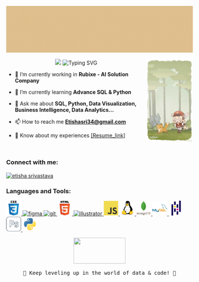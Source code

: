 ![MasterHead](https://raw.githubusercontent.com/Etishasri/Etishasri/refs/heads/main/Assests/Black%20and%20Beige%20Modern%20Handwriting%20Professional%20Business%20LinkedIn%20Banner.gif)
<br>
<div align="center">
<img src="https://raw.githubusercontent.com/Etishasri/Etishasri/refs/heads/main/Assests/right-image.jpg" width="25%" align="right" />
<img src="https://readme-typing-svg.demolab.com?font=Courgette&size=30&pause=1000&center=true&width=435&height=55&lines=Hello+hello...!" />
<img src="https://readme-typing-svg.demolab.com?font=Courgette&size=26&pause=1000&width=465&height=55&lines=%E2%98%86+I'm+Etisha%2C+Turning+data+into+magic+%E2%98%86" alt="Typing SVG" />
<br>
<div align="left">

- 🔭 I’m currently working in **Rubixe - AI Solution Company**

- 🌱 I’m currently learning **Advance SQL & Python**

- 💬 Ask me about **SQL, Python, Data Visualization, Business Intelligence, Data Analytics...**

- 📫 How to reach me **Etishasri34@gmail.com**

- 📄 Know about my experiences [[Resume_link]]([Resume_link])
<div/>
<br>
<h3 align="left">Connect with me:</h3>
<p align="left">
<a href="https://linkedin.com/in/etisha srivastava" target="blank"><img align="center" src="https://raw.githubusercontent.com/rahuldkjain/github-profile-readme-generator/master/src/images/icons/Social/linked-in-alt.svg" alt="etisha srivastava" height="30" width="40" /></a>
</p>
<h3 align="left">Languages and Tools:</h3>
<p align="left"> <a href="https://www.w3schools.com/css/" target="_blank" rel="noreferrer"> <img src="https://raw.githubusercontent.com/devicons/devicon/master/icons/css3/css3-original-wordmark.svg" alt="css3" width="40" height="40"/> </a> <a href="https://www.figma.com/" target="_blank" rel="noreferrer"> <img src="https://www.vectorlogo.zone/logos/figma/figma-icon.svg" alt="figma" width="40" height="40"/> </a> <a href="https://git-scm.com/" target="_blank" rel="noreferrer"> <img src="https://www.vectorlogo.zone/logos/git-scm/git-scm-icon.svg" alt="git" width="40" height="40"/> </a> <a href="https://www.w3.org/html/" target="_blank" rel="noreferrer"> <img src="https://raw.githubusercontent.com/devicons/devicon/master/icons/html5/html5-original-wordmark.svg" alt="html5" width="40" height="40"/> </a> <a href="https://www.adobe.com/in/products/illustrator.html" target="_blank" rel="noreferrer"> <img src="https://www.vectorlogo.zone/logos/adobe_illustrator/adobe_illustrator-icon.svg" alt="illustrator" width="40" height="40"/> </a> <a href="https://developer.mozilla.org/en-US/docs/Web/JavaScript" target="_blank" rel="noreferrer"> <img src="https://raw.githubusercontent.com/devicons/devicon/master/icons/javascript/javascript-original.svg" alt="javascript" width="40" height="40"/> </a> <a href="https://www.linux.org/" target="_blank" rel="noreferrer"> <img src="https://raw.githubusercontent.com/devicons/devicon/master/icons/linux/linux-original.svg" alt="linux" width="40" height="40"/> </a> <a href="https://www.mongodb.com/" target="_blank" rel="noreferrer"> <img src="https://raw.githubusercontent.com/devicons/devicon/master/icons/mongodb/mongodb-original-wordmark.svg" alt="mongodb" width="40" height="40"/> </a> <a href="https://www.mysql.com/" target="_blank" rel="noreferrer"> <img src="https://raw.githubusercontent.com/devicons/devicon/master/icons/mysql/mysql-original-wordmark.svg" alt="mysql" width="40" height="40"/> </a> <a href="https://pandas.pydata.org/" target="_blank" rel="noreferrer"> <img src="https://raw.githubusercontent.com/devicons/devicon/2ae2a900d2f041da66e950e4d48052658d850630/icons/pandas/pandas-original.svg" alt="pandas" width="40" height="40"/> </a> <a href="https://www.photoshop.com/en" target="_blank" rel="noreferrer"> <img src="https://raw.githubusercontent.com/devicons/devicon/master/icons/photoshop/photoshop-line.svg" alt="photoshop" width="40" height="40"/> </a> <a href="https://www.python.org" target="_blank" rel="noreferrer"> <img src="https://raw.githubusercontent.com/devicons/devicon/master/icons/python/python-original.svg" alt="python" width="40" height="40"/> </a> </p>
<div align="center">
<img src="https://raw.githubusercontent.com/innng/innng/master/assets/kyubey.gif" height="70" width="140" />
<div/>
<pre align="center">🌟 Keep leveling up in the world of data & code! 🌟</pre>
<br><br><br>
</div>

